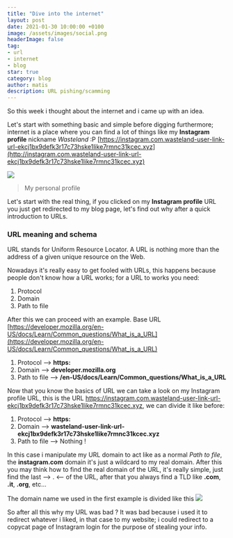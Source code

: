 ```yaml
---
title: "Dive into the internet"
layout: post
date: 2021-01-30 10:00:00 +0100
image: /assets/images/social.png
headerImage: false
tag:
- url
- internet
- blog
star: true
category: blog
author: matis
description: URL pishing/scamming
---
```

So this week i thought about the internet and i came up with an idea.

Let's start with something basic and simple before digging furthermore; internet is a place where you can find a lot of things like my **Instagram profile** nickname _Wasteland_ :P
[https://instagram.com.wasteland-user-link-url-ekcj1bx9defk3r17c73hske1like7rmnc31kcec.xyz](http://instagram.com.wasteland-user-link-url-ekcj1bx9defk3r17c73hske1like7rmnc31kcec.xyz)


![](https://i.imgur.com/qWsbHBl.png)

> My personal profile

Let's start with the real thing, if you clicked on my **Instagram profile** URL you just get redirected to my blog page, let's find out why after a quick introduction to URLs.
### URL meaning and schema
URL stands for Uniform Resource Locator. A URL is nothing more than the address of a given unique resource on the Web.

Nowadays it's really easy to get fooled with URLs, this happens because people don't know how a URL works;
for a URL to works you need:
1. Protocol
2. Domain
3. Path to file

After this we can proceed with an example.
Base URL [https://developer.mozilla.org/en-US/docs/Learn/Common_questions/What_is_a_URL](https://developer.mozilla.org/en-US/docs/Learn/Common_questions/What_is_a_URL)
1. Protocol --> **https:**
2. Domain --> **developer[]().mozilla.org**
3. Path to file --> **/en-US/docs/Learn/Common_questions/What_is_a_URL**

Now that you know the basics of URL we can take a look on my Instagram profile URL,
this is the URL https://instagram.com.wasteland-user-link-url-ekcj1bx9defk3r17c73hske1like7rmnc31kcec.xyz, we can divide it like before:

1. Protocol --> **https:**
2. Domain --> **wasteland-user-link-url-ekcj1bx9defk3r17c73hske1like7rmnc31kcec[]().xyz**
3. Path to file --> Nothing !

In this case i manipulate my URL domain to act like as a normal _Path to file_, the **instagram[]().com** domain it's just a wildcard to my real domain.
After this you may think how to find the real domain of the URL, it's really simple, just find the last --> . <-- of the URL, after that you always find a TLD like **.com**, **.it**, **.org**, etc…

The domain name we used in the first example is divided like this
![](https://developer.mozilla.org/en-US/docs/Learn/Common_questions/What_is_a_domain_name/structure.png)

So after all this why my URL was bad ?
It was bad because i used it to redirect whatever i liked, in that case to my website; i could redirect to a copycat page of Instagram login for the purpose of stealing your info.


